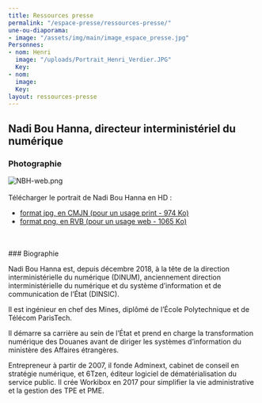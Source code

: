 ```yaml
---
title: Ressources presse
permalink: "/espace-presse/ressources-presse/"
une-ou-diaporama:
- image: "/assets/img/main/image_espace_presse.jpg"
Personnes:
- nom: Henri
  image: "/uploads/Portrait_Henri_Verdier.JPG"
  Key: 
- nom: 
  image: 
  Key: 
layout: ressources-presse
---
```


## Nadi Bou Hanna, directeur interministériel du numérique
### Photographie
![NBH-web.png](/uploads/NBH-web.png)
<br>
<br>
Télécharger le portrait de Nadi Bou Hanna en HD :
* [format jpg, en CMJN (pour un usage print - 974 Ko)](/uploads/NBH-print.jpg) 
* [format png, en RVB (pour un usage web - 1065 Ko)](/uploads/NBH-web.png) 
<br>
<br>
### Biographie

Nadi Bou Hanna est, depuis décembre 2018, à la tête de la direction interministérielle du numérique (DINUM), anciennement direction interministérielle du numérique et du système d’information et de communication de l’État (DINSIC).

Il est ingénieur en chef des Mines, diplômé de l’École Polytechnique et de Télécom ParisTech.

Il démarre sa carrière au sein de l’État et prend en charge la transformation numérique des Douanes avant de diriger les systèmes d’information du ministère des Affaires étrangères.

Entrepreneur à partir de 2007, il fonde Adminext, cabinet de conseil en stratégie numérique, et 6Tzen, éditeur logiciel de dématérialisation du service public. Il crée Workibox en 2017 pour simplifier la vie administrative et la gestion des TPE et PME. 
